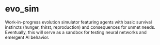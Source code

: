# evo_sim
Work-in-progress evolution simulator featuring agents with basic survival instincts (hunger, thirst, reproduction) and consequences for unmet needs. Eventually, this will serve as a sandbox for testing neural networks and emergent AI behavior.
